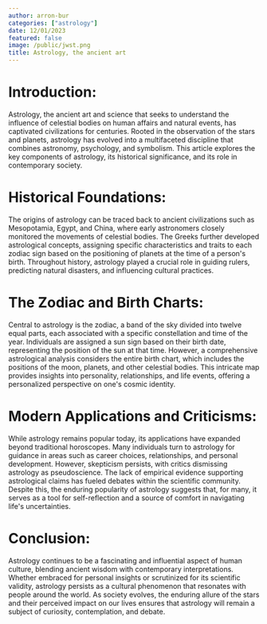 ```yaml
---
author: arron-bur
categories: ["astrology"]
date: 12/01/2023
featured: false
image: /public/jwst.png
title: Astrology, the ancient art
---
```


# Introduction:

Astrology, the ancient art and science that seeks to understand the influence of celestial bodies on human affairs and natural events, has captivated civilizations for centuries. Rooted in the observation of the stars and planets, astrology has evolved into a multifaceted discipline that combines astronomy, psychology, and symbolism. This article explores the key components of astrology, its historical significance, and its role in contemporary society.

# Historical Foundations:

The origins of astrology can be traced back to ancient civilizations such as Mesopotamia, Egypt, and China, where early astronomers closely monitored the movements of celestial bodies. The Greeks further developed astrological concepts, assigning specific characteristics and traits to each zodiac sign based on the positioning of planets at the time of a person's birth. Throughout history, astrology played a crucial role in guiding rulers, predicting natural disasters, and influencing cultural practices.

# The Zodiac and Birth Charts:

Central to astrology is the zodiac, a band of the sky divided into twelve equal parts, each associated with a specific constellation and time of the year. Individuals are assigned a sun sign based on their birth date, representing the position of the sun at that time. However, a comprehensive astrological analysis considers the entire birth chart, which includes the positions of the moon, planets, and other celestial bodies. This intricate map provides insights into personality, relationships, and life events, offering a personalized perspective on one's cosmic identity.

# Modern Applications and Criticisms:

While astrology remains popular today, its applications have expanded beyond traditional horoscopes. Many individuals turn to astrology for guidance in areas such as career choices, relationships, and personal development. However, skepticism persists, with critics dismissing astrology as pseudoscience. The lack of empirical evidence supporting astrological claims has fueled debates within the scientific community. Despite this, the enduring popularity of astrology suggests that, for many, it serves as a tool for self-reflection and a source of comfort in navigating life's uncertainties.

# Conclusion:

Astrology continues to be a fascinating and influential aspect of human culture, blending ancient wisdom with contemporary interpretations. Whether embraced for personal insights or scrutinized for its scientific validity, astrology persists as a cultural phenomenon that resonates with people around the world. As society evolves, the enduring allure of the stars and their perceived impact on our lives ensures that astrology will remain a subject of curiosity, contemplation, and debate.
